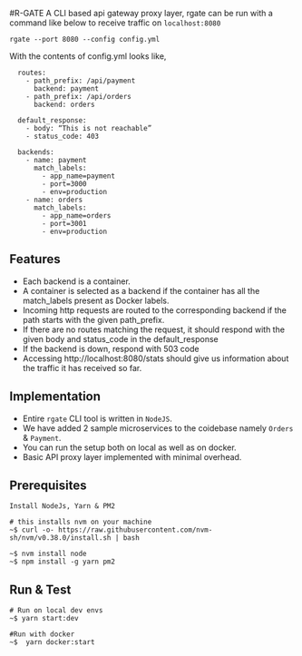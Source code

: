#R-GATE
A CLI based api gateway proxy layer, rgate can be run with a command like below to receive traffic on `localhost:8080`

`rgate --port 8080 --config config.yml`

With the contents of config.yml looks like,

```
  routes:
    - path_prefix: /api/payment
      backend: payment
    - path_prefix: /api/orders
      backend: orders

  default_response:
    - body: “This is not reachable”
    - status_code: 403

  backends:
    - name: payment
      match_labels:
        - app_name=payment
        - port=3000
        - env=production
    - name: orders
      match_labels:
        - app_name=orders
        - port=3001
        - env=production
```

## Features

- Each backend is a container.
- A container is selected as a backend if the container has all the match_labels present as Docker labels.
- Incoming http requests are routed to the corresponding backend if the path starts with
  the given path_prefix.
- If there are no routes matching the request, it should respond with the given body and
  status_code in the default_response
- If the backend is down, respond with 503 code
- Accessing http://localhost:8080/stats should give us information about the traffic it
  has received so far.

## Implementation

- Entire `rgate` CLI tool is written in `NodeJS`.
- We have added 2 sample microservices to the coidebase namely `Orders` & `Payment`.
- You can run the setup both on local as well as on docker.
- Basic API proxy layer implemented with minimal overhead.

## Prerequisites

```
Install NodeJs, Yarn & PM2

# this installs nvm on your machine
~$ curl -o- https://raw.githubusercontent.com/nvm-sh/nvm/v0.38.0/install.sh | bash

~$ nvm install node
~$ npm install -g yarn pm2
```

## Run & Test

```
# Run on local dev envs
~$ yarn start:dev

#Run with docker
~$  yarn docker:start

```
